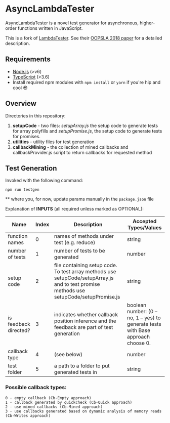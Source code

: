 # AsyncLambdaTester
AsyncLambdaTester is a novel test generator for asynchronous, higher-order functions written in JavaScript. 

This is a fork of [LambdaTester](https://github.com/sola-da/LambdaTester). See their [OOPSLA 2018 paper](http://software-lab.org/publications/oopsla2018_LambdaTester.pdf) for a detailed description.

## Requirements

- [Node.js](https://nodejs.org/en/) (>v6)
- [TypeScript](https://www.typescriptlang.org/) (>3.6)
- Install required npm modules with `npm install` or `yarn` if you're hip and cool 😎

## Overview

Directories in this repository:
1. **setupCode** - two files: *setupArray.js* the setup code to generate tests for array polyfills and *setupPromise.js*, the setup code to generate tests for promises.
2. **utilities** - utility files for test generation 
3. **callbackMining** - the collection of mined callbacks and callbackProvider.js script to return callbacks for requested method


## Test Generation

Invoked with the following command:

`npm run testgen`

** where you, for now, update params manually in the `package.json` file

Explanation of **INPUTS** (all required unless marked as OPTIONAL):

| Name | Index | Description | Accepted Types/Values|
|----|----|----|----|
| function names | 0 | names of methods under test (e.g. reduce) | string |
| number of tests | 1 | number of tests to be generated | number |
| setup code | 2 |  file containing setup code. To test array methods use setupCode/setupArray.js and to test promise methods use setupCode/setupPromise.js | string |
| is feedback directed? | 3 | indicates whether callback position inference and the feedback are part of test generation | boolean number: (0 – no, 1 – yes) to generate tests with Base approach choose 0. | 
| callback type | 4 | (see below) | number |
| test folder | 5 | a path to a folder to put generated tests in | string |

### Possible callback types: 
    0 - empty callback (Cb-Empty approach)
    1 - callback generated by quickcheck (Cb-Quick approach) 
    2 - use mined callbacks (Cb-Mined approach)
    3 - use callbacks generated based on dynamic analysis of memory reads (Cb-Writes approach)

